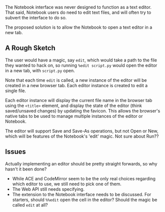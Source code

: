 The Notebook interface was never designed to function as a text editor. That said, Notebook users do need to edit text files, and will often try to subvert the interface to do so.

The proposed solution is to allow the Notebook to open a text editor in a new tab.

## A Rough Sketch

The user would have a magic, say `edit`, which would take a path to the file they wanted to hack on, so running `%edit script.py` would open the editor in a new tab, with `script.py` open.

Note that each time `edit` is called, a new instance of the editor will be created in a new browser tab. Each editor instance is created to edit a single file.

Each editor instance will display the current file name in the browser tab using the `<title>` element, and display the state of the editor (think saved/unsaved changes) by updating the favicon. This allows the browser's native tabs to be used to manage multiple instances of the editor or Notebook.

The editor will support Save and Save-As operations, but not Open or New, which will be features of the Notebook's 'edit' magic. Not sure about Run??

## Issues

Actually implementing an editor should be pretty straight forwards, so why hasn't it been done?

- While ACE and CodeMirror seem to be the only real choices regarding which editor to use, we still need to pick one of them.
- The Web API still needs specifying.
- The extension to the Notebook interface needs to be discussed. For starters, should `%%edit` open the cell in the editor? Should the magic be called `edit` at all?